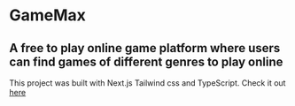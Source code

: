 # GameMax

## A free to play online game platform where users can find games of different genres to play online

This project was built with Next.js Tailwind css and TypeScript.
Check it out [here]()


